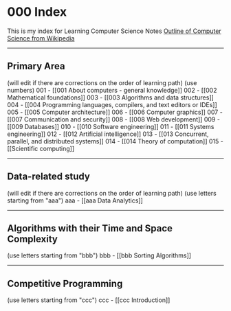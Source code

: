 # 000 Index
This is my index for Learning Computer Science Notes
[Outline of Computer Science from Wikipedia](https://en.wikipedia.org/wiki/Outline_of_computer_science)

---
## Primary Area
(will edit if there are corrections on the order of learning path)
(use numbers)
001 - [[001 About computers - general knowledge]]
002 - [[002 Mathematical foundations]]
003 - [[003 Algorithms and data structures]]
004 - [[004 Programming languages, compilers, and text editors or IDEs]]
005 - [[005 Computer architecture]]
006 - [[006 Computer graphics]]
007 - [[007 Communication and security]]
008 - [[008 Web development]]
009 - [[009 Databases]]
010 - [[010 Software engineering]]
011 - [[011 Systems engineering]]
012 - [[012 Artificial intelligence]]
013 - [[013 Concurrent, parallel, and distributed systems]]
014 - [[014 Theory of computation]]
015 - [[Scientific computing]]

---
## Data-related study
(will edit if there are corrections on the order of learning path)
(use letters starting from "aaa")
aaa - [[aaa Data Analytics]]

---
## Algorithms with their Time and Space Complexity
(use letters starting from "bbb")
bbb - [[bbb Sorting Algorithms]]

---
## Competitive Programming
(use letters starting from "ccc")
ccc - [[ccc Introduction]]